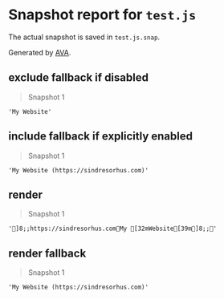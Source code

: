 # Snapshot report for `test.js`

The actual snapshot is saved in `test.js.snap`.

Generated by [AVA](https://ava.li).

## exclude fallback if disabled

> Snapshot 1

    'My Website'

## include fallback if explicitly enabled

> Snapshot 1

    'My Website (​https://sindresorhus.com​)'

## render

> Snapshot 1

    ']8;;https://sindresorhus.comMy [32mWebsite[39m]8;;'

## render fallback

> Snapshot 1

    'My Website (​https://sindresorhus.com​)'

